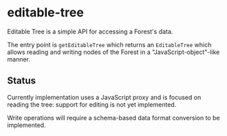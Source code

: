 # editable-tree

Editable Tree is a simple API for accessing a Forest's data.

The entry point is `getEditableTree` which returns an `EditableTree` which allows reading and writing nodes of the Forest in a "JavaScript-object"-like manner.

## Status

Currently implementation uses a JavaScript proxy and is focused on reading the tree: support for editing is not yet implemented.

Write operations will require a schema-based data format conversion to be implemented.
